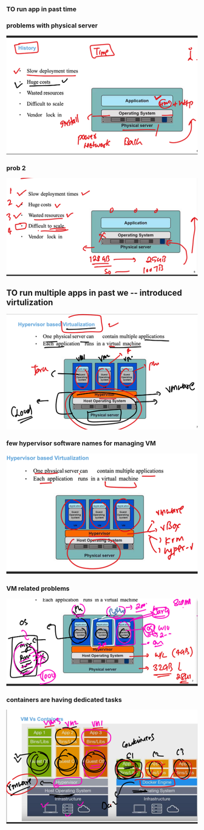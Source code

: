 ### TO run app in past time 

### problems with physical server

<img src="hist1.png">

### prob 2

<img src="hist2.png">

## TO run multiple apps in past we -- introduced virtulization 

<img src="vm.png">

### few hypervisor software names for managing VM 

<img src="vm1.png">

### VM related problems 

<img src="vm3.png">

### containers are having dedicated tasks 

<img src="cont1.png">

